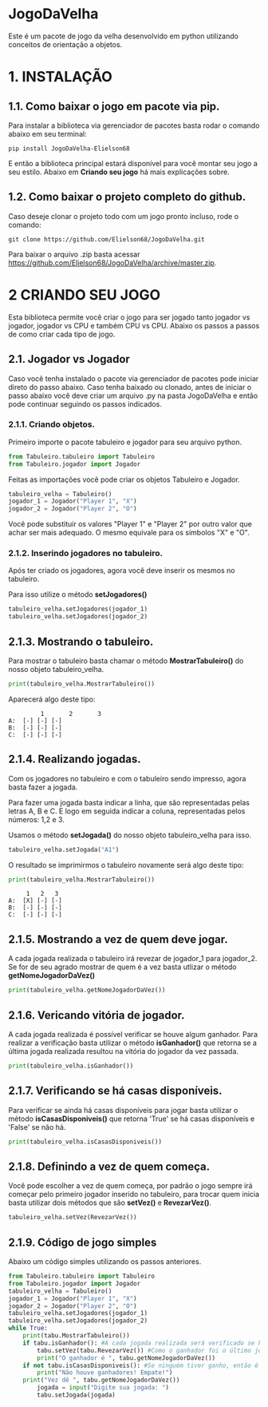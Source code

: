 # JogoDaVelha
Este é um pacote de jogo da velha desenvolvido em python utilizando conceitos de orientação a objetos.

# 1. INSTALAÇÃO

## 1.1. Como baixar o jogo em pacote via pip.
Para instalar a biblioteca via gerenciador de pacotes basta rodar o comando abaixo em seu terminal:

    pip install JogoDaVelha-Elielson68
   
E então a biblioteca principal estará disponível para você montar seu jogo a seu estilo.
Abaixo em  <b>Criando seu jogo</b> há mais explicações sobre.

## 1.2. Como baixar o projeto completo do github.

Caso deseje clonar o projeto todo com um jogo pronto incluso, rode o comando:

    git clone https://github.com/Elielson68/JogoDaVelha.git
   
Para baixar o arquivo .zip basta acessar <a href="https://github.com/Elielson68/JogoDaVelha/archive/master.zip">https://github.com/Elielson68/JogoDaVelha/archive/master.zip</a>.

# 2 CRIANDO SEU JOGO

Esta biblioteca permite você criar o jogo para ser jogado tanto jogador vs jogador, jogador vs CPU e também CPU vs CPU. Abaixo os passos a passos de como criar cada tipo de jogo.

## 2.1. Jogador vs Jogador

Caso você tenha instalado o pacote via gerenciador de pacotes pode iniciar direto do passo abaixo. Caso tenha baixado ou clonado, antes de iniciar o passo abaixo você deve criar um arquivo .py na pasta JogoDaVelha e então pode continuar seguindo os passos indicados.

### 2.1.1. Criando objetos.

Primeiro importe o pacote tabuleiro e jogador para seu arquivo python.

```python
from Tabuleiro.tabuleiro import Tabuleiro
from Tabuleiro.jogador import Jogador
```

Feitas as importações você pode criar os objetos Tabuleiro e Jogador.

```python
tabuleiro_velha = Tabuleiro()
jogador_1 = Jogador("Player 1", "X")
jogador_2 = Jogador("Player 2", "O")
```  

Você pode substituir os valores "Player 1" e "Player 2" por outro valor que achar ser mais adequado. O mesmo equivale para os símbolos "X" e "O".

### 2.1.2. Inserindo jogadores no tabuleiro.

Após ter criado os jogadores, agora você deve inserir os mesmos no tabuleiro.

Para isso utilize o método <b>setJogadores()</b>

```python
tabuleiro_velha.setJogadores(jogador_1)
tabuleiro_velha.setJogadores(jogador_2)
```

## 2.1.3. Mostrando o tabuleiro.

Para mostrar o tabuleiro basta chamar o método <b>MostrarTabuleiro()</b> do nosso objeto tabuleiro_velha.

```python
print(tabuleiro_velha.MostrarTabuleiro())
``` 

Aparecerá algo deste tipo:

             1       2       3
    A: 	[-]	[-]	[-]	
    B: 	[-]	[-]	[-]	
    C: 	[-]	[-]	[-]	

## 2.1.4. Realizando jogadas.

Com os jogadores no tabuleiro e com o tabuleiro sendo impresso, agora basta fazer a jogada.

Para fazer uma jogada basta indicar a linha, que são representadas pelas letras A, B e C. E logo em seguida indicar a coluna, representadas pelos números: 1,2 e 3.

Usamos o método <b>setJogada()</b> do nosso objeto tabuleiro_velha para isso.

```python
tabuleiro_velha.setJogada("A1")
```

O resultado se imprimirmos o tabuleiro novamente será algo deste tipo:

```python
print(tabuleiro_velha.MostrarTabuleiro())
```
  
     	 1	 2	 3
    A: 	[X]	[-]	[-]	
    B: 	[-]	[-]	[-]	
    C: 	[-]	[-]	[-]
    
## 2.1.5. Mostrando a vez de quem deve jogar.

A cada jogada realizada o tabuleiro irá revezar de jogador_1 para jogador_2. Se for de seu agrado mostrar de quem é a vez basta utlizar o método <b>getNomeJogadorDaVez()</b>

```python
print(tabuleiro_velha.getNomeJogadorDaVez())
```
    
## 2.1.6. Vericando vitória de jogador.

A cada jogada realizada é possível verificar se houve algum ganhador. Para realizar a verificação basta utilizar o método <b>isGanhador()</b> que retorna se a última jogada realizada resultou na vitória do jogador da vez passada.

```python
print(tabuleiro_velha.isGanhador())
```

## 2.1.7. Verificando se há casas disponíveis.

Para verificar se ainda há casas disponíveis para jogar basta utilizar o método <b>isCasasDisponiveis()</b> que retorna 'True' se há casas disponíveis e 'False' se não há.

```python
print(tabuleiro_velha.isCasasDisponiveis())
```

## 2.1.8. Definindo a vez de quem começa.

Você pode escolher a vez de quem começa, por padrão o jogo sempre irá começar pelo primeiro jogador inserido no tabuleiro, para trocar quem inicia basta utilizar dois métodos que são <b>setVez()</b> e <b>RevezarVez()</b>.

```python
tabuleiro_velha.setVez(RevezarVez())
```

## 2.1.9. Código de jogo simples

Abaixo um código simples utilizando os passos anteriores.

```python
from Tabuleiro.tabuleiro import Tabuleiro
from Tabuleiro.jogador import Jogador
tabuleiro_velha = Tabuleiro()
jogador_1 = Jogador("Player 1", "X")
jogador_2 = Jogador("Player 2", "O")
tabuleiro_velha.setJogadores(jogador_1)
tabuleiro_velha.setJogadores(jogador_2)
while True: 
    print(tabu.MostrarTabuleiro())
    if tabu.isGanhador(): #A cada jogada realizada será verificado se houve um ganhador
        tabu.setVez(tabu.RevezarVez()) #Como o ganhador foi o último jogador, então é necessário revezar a vez para o último jogador.
        print("O ganhador é ", tabu.getNomeJogadorDaVez())
    if not tabu.isCasasDisponiveis(): #Se ninguém tiver ganho, então é verificado se o tabuleiro ainda possui casas disponíveis.
        print("Não houve ganhadores! Empate!")
    print("Vez dê ", tabu.getNomeJogadorDaVez())
        jogada = input("Digite sua jogada: ")
        tabu.setJogada(jogada)
```

